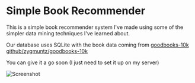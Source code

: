 # Simple Book Recommender
This is a simple book recommender system I've made using some of the simpler data mining techniques I've learned about.

Our database uses SQLite with the book data coming from [goodbooks-10k](http://fastml.com/goodbooks-10k) [github/zygmuntz/goodbooks-10k](https://github.com/zygmuntz/goodbooks-10k)

You can give it a go soon (I just need to set it up on my server)

![Screenshot](/resouces/screenshot.png?raw=true)